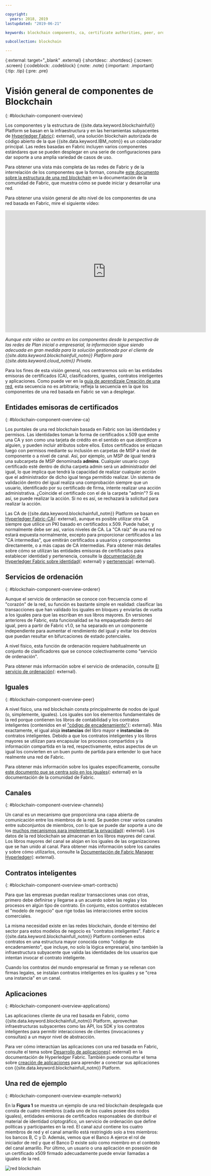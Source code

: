 ```yaml
---

copyright:
  years: 2018, 2019
lastupdated: "2019-06-21"

keywords: blockchain components, ca, certificate authorities, peer, ordering service, orderer, channel, smart contract, applications

subcollection: blockchain

---
```


{:external: target="_blank" .external}
{:shortdesc: .shortdesc}
{:screen: .screen}
{:codeblock: .codeblock}
{:note: .note}
{:important: .important}
{:tip: .tip}
{:pre: .pre}

# Visión general de componentes de Blockchain
{: #blockchain-component-overview}

Los componentes y la estructura de {{site.data.keyword.blockchainfull}} Platform se basan en la infraestructura y en las herramientas subyacentes de [Hyperledger Fabric](https://hyperledger-fabric.readthedocs.io/en/release-1.4/){: external}, una solución blockchain autorizada de código abierto de la que {{site.data.keyword.IBM_notm}} es un colaborador principal. Las redes basadas en Fabric incluyen varios componentes estándares que se pueden desplegar en una serie de configuraciones para dar soporte a una amplia variedad de casos de uso.

Para obtener una vista más completa de las redes de Fabric y de la interrelación de los componentes que la forman, consulte
[este documento sobre la estructura de una red blockchain](https://hyperledger-fabric.readthedocs.io/en/release-1.4/network/network.html) en la documentación de la comunidad de Fabric, que muestra cómo se puede iniciar y desarrollar una red.

Para obtener una visión general de alto nivel de los componentes de una red basada en Fabric, mire el siguiente vídeo:

<iframe class="embed-responsive-item" id="youtubeplayer" title="Vídeos del plan inicial" type="text/html" width="640" height="390" src="https://www.youtube.com/embed/sJaT2L99BUo" frameborder="0" webkitallowfullscreen mozallowfullscreen allowfullscreen> </iframe>

*Aunque este vídeo se centra en los componentes desde la perspectiva de las redes de Plan inicial o empresarial, la información sigue siendo adecuada en gran medida para la solución gestionada por el cliente de {{site.data.keyword.blockchainfull_notm}} Platform para
{{site.data.keyword.cloud_notm}} Private.*

Para los fines de esta visión general, nos centraremos solo en las entidades emisoras de certificados (CA), clasificadores, iguales, contratos inteligentes y aplicaciones. Como puede ver en la [guía de aprendizaje Creación de una red](/docs/services/blockchain/howto?topic=blockchain-ibp-console-build-network#ibp-console-build-network), esta secuencia no es arbitraria; refleja la secuencia en la que los componentes de una red basada en Fabric se van a desplegar.

## Entidades emisoras de certificados
{: #blockchain-component-overview-ca}

Los puntales de una red blockchain basada en Fabric son las identidades y permisos. Las identidades toman la forma de certificados x.509 que emite una CA y son como una tarjeta de crédito en el sentido en que *identifican* a alguien, y pueden incluir atributos sobre ellos. Estos certificados se enlazan luego con permisos mediante su inclusión en carpetas de MSP a nivel de componente o a nivel de canal. Así, por ejemplo, un MSP de igual tendrá una subcarpeta de MSP denominada **admins**. Cualquier usuario cuyo certificado esté dentro de dicha carpeta admin será un administrador del igual, lo que implica que tendrá la capacidad de realizar cualquier acción que el administrador de dicho igual tenga permitido realizar. Un sistema de validación dentro del igual realiza una comprobación siempre que un usuario, identificado por su certificado de firma, intente realizar una acción administrativa. ¿Coincide el certificado con el de la carpeta "admin"? Si es así, se puede realizar la acción. Si no es así, se rechazará la solicitud para realizar la acción.

Las CA de {{site.data.keyword.blockchainfull_notm}} Platform se basan en [Hyperledger Fabric-CA](https://hyperledger-fabric-ca.readthedocs.io/en/release-1.4/){: external}, aunque es posible utilizar otra CA siempre que utilice un PKI basado en certificados x.509. Puede haber, y normalmente debe ser así, varios niveles de CA. La "CA raíz" de una red no estará expuesta normalmente, excepto para proporcionar certificados a las "CA intermedias", que emitirán certificados a usuarios y componentes directamente, o a más capas de CA intermedias. Para obtener más detalles sobre cómo se utilizan las entidades emisoras de certificados para establecer identidad y pertenencia, consulte la [documentación de Hyperledger Fabric sobre identidad](https://hyperledger-fabric.readthedocs.io/en/release-1.4/identity/identity.html){: external} y [pertenencia](https://hyperledger-fabric.readthedocs.io/en/release-1.4/membership/membership.html){: external}.

## Servicios de ordenación
{: #blockchain-component-overview-orderer}

Aunque el servicio de ordenación se conoce con frecuencia como el "corazón" de la red, su función es bastante simple en realidad: clasificar las transacciones que han validado los iguales en bloques y enviarlas de vuelta a los iguales para que las escriban en sus libros mayores. En versiones anteriores de Fabric, esta funcionalidad se ha empaquetado dentro del igual, pero a partir de Fabric v1.0, se ha separado en un componente independiente para aumentar el rendimiento del igual y evitar los desvíos que puedan resultar en bifurcaciones de estado potenciales.

A nivel físico, esta función de ordenación requiere habitualmente un conjunto de clasificadores que se conoce colectivamente como "servicio de ordenación".

Para obtener más información sobre el servicio de ordenación, consulte [El servicio de ordenación](https://hyperledger-fabric.readthedocs.io/en/release-1.4/orderer/ordering_service.html){: external}.

## Iguales
{: #blockchain-component-overview-peer}

A nivel físico, una red blockchain consta principalmente de nodos de igual (o, simplemente, iguales). Los iguales son los elementos fundamentales de la red porque contienen los libros de contabilidad y los contratos inteligentes (contenidos en el ["código de encadenamiento"](https://hyperledger-fabric.readthedocs.io/en/release-1.4/developapps/chaincodenamespace.html){: external}. Más exactamente, el igual aloja
**instancias** del libro mayor e **instancias** de contratos inteligentes. Debido a que los contratos inteligentes y los libros mayores se utilizan para encapsular los procesos compartidos y la información compartida en la red, respectivamente, estos aspectos de un igual los convierten en un buen punto de partida para entender lo que hace realmente una red de Fabric.

Para obtener más información sobre los iguales específicamente, consulte
[este documento que se centra solo en los iguales](https://hyperledger-fabric.readthedocs.io/en/release-1.4/peers/peers.html){: external} en la documentación de la comunidad de Fabric.

## Canales
{: #blockchain-component-overview-channels}

Un canal es un mecanismo que proporciona una capa abierta de comunicación entre los miembros de la red. Se pueden crear varios canales entre subconjuntos de miembros, con lo que se puede dar soporte a uno de los [muchos mecanismos para implementar la privacidad](https://developer.ibm.com/tutorials/cl-blockchain-private-confidential-transactions-hyperledger-fabric-zero-knowledge-proof/){: external}. Los datos de la red blockchain se almacenan en los libros mayores del canal. Los libros mayores del canal se alojan en los iguales de las organizaciones que se han unido al canal. Para obtener más información sobre los canales y sobre cómo utilizarlos, consulte la [Documentación de Fabric Manager Hyperledger](https://hyperledger-fabric.readthedocs.io/en/release-1.4/channels.html){: external}.

## Contratos inteligentes
{: #blockchain-component-overview-smart-contracts}

Para que las empresas puedan realizar transacciones unas con otras, primero debe definirse y llegarse a un acuerdo sobre las reglas y los procesos en algún tipo de contrato. En conjunto, estos contratos establecen el "modelo de negocio" que rige todas las interacciones entre socios comerciales.

La misma necesidad existe en las redes blockchain, donde el término del sector para estos modelos de negocio es "contratos inteligentes". Fabric e {{site.data.keyword.blockchainfull_notm}} Platform contienen estos contratos en una estructura mayor conocida como "código de encadenamiento", que incluye, no solo la lógica empresarial, sino también la infraestructura subyacente que valida las identidades de los usuarios que intentan invocar el contrato inteligente.

Cuando los contratos del mundo empresarial se firman y se rellenan con firmas legales, se instalan contratos inteligentes en los iguales y se "crea una instancia" en un canal.

## Aplicaciones
{: #blockchain-component-overview-applications}

Las aplicaciones cliente de una red basada en Fabric, como {{site.data.keyword.blockchainfull_notm}} Platform, aprovechan infraestructuras subyacentes como las API, los SDK y los contratos inteligentes para permitir interacciones de clientes (invocaciones y consultas) a un mayor nivel de abstracción.

Para ver cómo interactúan las aplicaciones con una red basada en Fabric, consulte el tema sobre [Desarrollo de aplicaciones](https://hyperledger-fabric.readthedocs.io/en/release-1.4/developapps/developing_applications.html){: external} en la documentación de Hyperledger Fabric. También puede consultar el tema sobre
[creación de aplicaciones](/docs/services/blockchain/howto?topic=blockchain-ibp-console-app#ibp-console-app) para aprender a conectar sus aplicaciones con {{site.data.keyword.blockchainfull_notm}} Platform.

## Una red de ejemplo
{: #blockchain-component-overview-example-network}

En la **Figura 1** se muestra un ejemplo de una red blockchain desplegada que consta de cuatro miembros (cada uno de los cuales posee dos nodos iguales), entidades emisoras de certificados responsables de distribuir el material de identidad criptográfico, un servicio de ordenación que define políticas y participantes en la red. El canal azul contiene los cuatro miembros de red y el canal amarillo está restringido solo a tres miembros: los bancos B, C y D. Además, vemos que el Banco A ejerce el rol de iniciador de red y que el Banco D existe solo como miembro en el contexto del canal amarillo. Por último, un usuario o una aplicación en posesión de un certificado x509 firmado adecuadamente puede enviar llamadas a iguales de la red.

![red blockchain](images/blockchain_network_2-01.png "Ejemplo de red blockchain")
